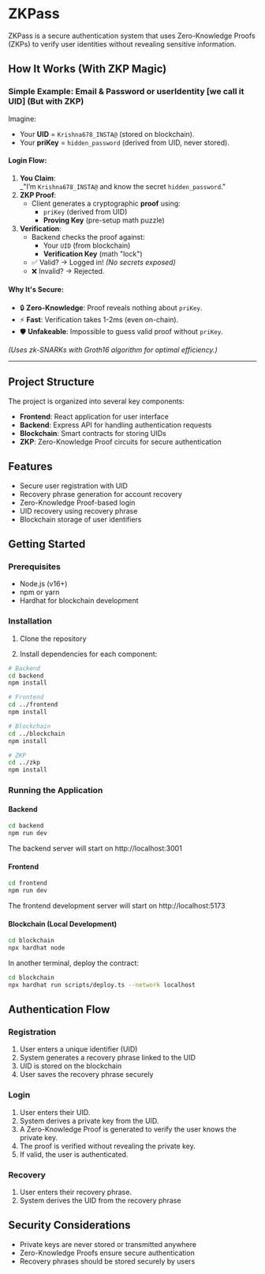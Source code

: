 # ZKPass

ZKPass is a secure authentication system that uses Zero-Knowledge Proofs (ZKPs) to verify user identities without revealing sensitive information.

## How It Works (With ZKP Magic)

### Simple Example: Email & Password or userIdentity [we call it UID] (But with ZKP)
Imagine:
- Your **UID** = `Krishna678_INSTA@` (stored on blockchain).
- Your **priKey** = `hidden_password` (derived from UID, never stored).

#### Login Flow:
1. **You Claim**:  
   _"I’m `Krishna678_INSTA@` and know the secret `hidden_password`."  
2. **ZKP Proof**:  
   - Client generates a cryptographic **proof** using:  
     - `priKey` (derived from UID)  
     - **Proving Key** (pre-setup math puzzle)  
3. **Verification**:  
   - Backend checks the proof against:  
     - Your `UID` (from blockchain)  
     - **Verification Key** (math "lock")  
   - ✅ Valid? → Logged in! *(No secrets exposed)*  
   - ❌ Invalid? → Rejected.  

#### Why It's Secure:
- 🔒 **Zero-Knowledge**: Proof reveals nothing about `priKey`.  
- ⚡ **Fast**: Verification takes 1-2ms (even on-chain).  
- 🛡️ **Unfakeable**: Impossible to guess valid proof without `priKey`.  

*(Uses zk-SNARKs with Groth16 algorithm for optimal efficiency.)*

---
## Project Structure

The project is organized into several key components:

- **Frontend**: React application for user interface
- **Backend**: Express API for handling authentication requests
- **Blockchain**: Smart contracts for storing UIDs
- **ZKP**: Zero-Knowledge Proof circuits for secure authentication

## Features

- Secure user registration with UID
- Recovery phrase generation for account recovery
- Zero-Knowledge Proof-based login
- UID recovery using recovery phrase
- Blockchain storage of user identifiers

## Getting Started

### Prerequisites

- Node.js (v16+)
- npm or yarn
- Hardhat for blockchain development

### Installation

1. Clone the repository 

2. Install dependencies for each component:

```bash
# Backend
cd backend
npm install

# Frontend
cd ../frontend
npm install

# Blockchain
cd ../blockchain
npm install

# ZKP
cd ../zkp
npm install
```

### Running the Application

#### Backend

```bash
cd backend
npm run dev
```

The backend server will start on http://localhost:3001

#### Frontend

```bash
cd frontend
npm run dev
```

The frontend development server will start on http://localhost:5173

#### Blockchain (Local Development)

```bash
cd blockchain
npx hardhat node
```

In another terminal, deploy the contract:

```bash
cd blockchain
npx hardhat run scripts/deploy.ts --network localhost
```

## Authentication Flow

### Registration

1. User enters a unique identifier (UID)
2. System generates a recovery phrase linked to the UID
3. UID is stored on the blockchain
4. User saves the recovery phrase securely

### Login

1. User enters their UID.
2. System derives a private key from the UID.
3. A Zero-Knowledge Proof is generated to verify the user knows the private key.
4. The proof is verified without revealing the private key.
5. If valid, the user is authenticated.

### Recovery

1. User enters their recovery phrase.
2. System derives the UID from the recovery phrase

## Security Considerations

- Private keys are never stored or transmitted anywhere
- Zero-Knowledge Proofs ensure secure authentication
- Recovery phrases should be stored securely by users
